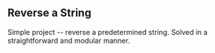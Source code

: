 ## Reverse a String

Simple project -- reverse a predetermined string. Solved in a straightforward and modular manner.
